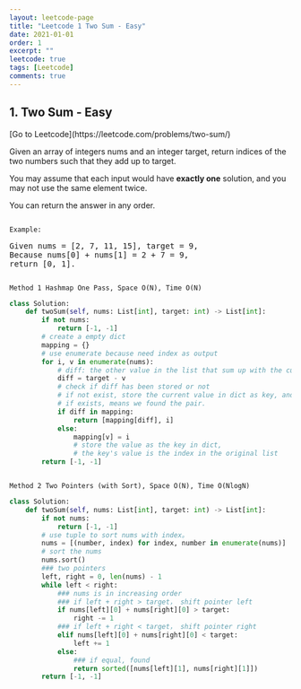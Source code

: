 ```yaml
---
layout: leetcode-page
title: "Leetcode 1 Two Sum - Easy"
date: 2021-01-01
order: 1
excerpt: ""
leetcode: true
tags: [Leetcode]
comments: true
---
```


<h2> 1. Two Sum - Easy </h2>
[Go to Leetcode](https://leetcode.com/problems/two-sum/)

Given an array of integers nums and an integer target, return indices of the two numbers such that they add up to target.

You may assume that each input would have **exactly one** solution, and you may not use the same element twice.

You can return the answer in any order.

<code>
Example:
</code>
<pre>
Given nums = [2, 7, 11, 15], target = 9,
Because nums[0] + nums[1] = 2 + 7 = 9,
return [0, 1].
</pre>

<code>
Method 1 Hashmap One Pass, Space O(N), Time O(N)
</code>

``` python
class Solution:
    def twoSum(self, nums: List[int], target: int) -> List[int]:
        if not nums:
            return [-1, -1]
        # create a empty dict
        mapping = {}
        # use enumerate because need index as output
        for i, v in enumerate(nums):
            # diff: the other value in the list that sum up with the current checked value
            diff = target - v
            # check if diff has been stored or not
            # if not exist, store the current value in dict as key, and its index as value in dict.
            # if exists, means we found the pair.
            if diff in mapping:
                return [mapping[diff], i]
            else:
                mapping[v] = i
                # store the value as the key in dict, 
                # the key's value is the index in the original list
        return [-1, -1]
```

<code>
Method 2 Two Pointers (with Sort), Space O(N), Time O(NlogN)
</code>

```python
class Solution:
    def twoSum(self, nums: List[int], target: int) -> List[int]:
        if not nums:
            return [-1, -1]
        # use tuple to sort nums with index。
        nums = [(number, index) for index, number in enumerate(nums)]
        # sort the nums
        nums.sort()
        ### two pointers
        left, right = 0, len(nums) - 1
        while left < right:
            ### nums is in increasing order
            ### if left + right > target， shift pointer left
            if nums[left][0] + nums[right][0] > target:
                right -= 1
            ### if left + right < target， shift pointer right
            elif nums[left][0] + nums[right][0] < target:
                left += 1
            else:  
                ### if equal, found
                return sorted([nums[left][1], nums[right][1]])
        return [-1, -1]
```